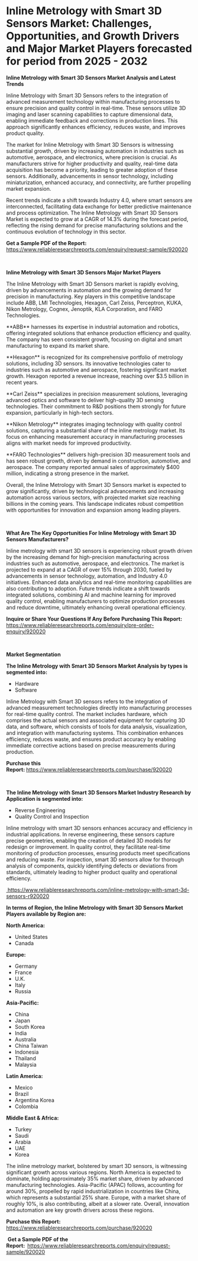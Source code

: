 <p><h1>Inline Metrology with Smart 3D Sensors Market: Challenges, Opportunities, and Growth Drivers and Major Market Players forecasted for period from 2025 - 2032</h1></p><p><strong>Inline Metrology with Smart 3D Sensors Market Analysis and Latest Trends</strong></p>
<p><p>Inline Metrology with Smart 3D Sensors refers to the integration of advanced measurement technology within manufacturing processes to ensure precision and quality control in real-time. These sensors utilize 3D imaging and laser scanning capabilities to capture dimensional data, enabling immediate feedback and corrections in production lines. This approach significantly enhances efficiency, reduces waste, and improves product quality.</p><p>The market for Inline Metrology with Smart 3D Sensors is witnessing substantial growth, driven by increasing automation in industries such as automotive, aerospace, and electronics, where precision is crucial. As manufacturers strive for higher productivity and quality, real-time data acquisition has become a priority, leading to greater adoption of these sensors. Additionally, advancements in sensor technology, including miniaturization, enhanced accuracy, and connectivity, are further propelling market expansion.</p><p>Recent trends indicate a shift towards Industry 4.0, where smart sensors are interconnected, facilitating data exchange for better predictive maintenance and process optimization. The Inline Metrology with Smart 3D Sensors Market is expected to grow at a CAGR of 14.3% during the forecast period, reflecting the rising demand for precise manufacturing solutions and the continuous evolution of technology in this sector.</p></p>
<p><strong>Get a Sample PDF of the Report:&nbsp;</strong> <a href="https://www.reliableresearchreports.com/enquiry/request-sample/920020?utm_campaign=3499&utm_medium=2&utm_source=Github&utm_content=ia&utm_term=18042025&utm_id=inline-metrology-with-smart-3d-sensors">https://www.reliableresearchreports.com/enquiry/request-sample/920020</a></p>
<p>&nbsp;</p>
<p><strong>Inline Metrology with Smart 3D Sensors Major Market Players</strong></p>
<p><p>The Inline Metrology with Smart 3D Sensors market is rapidly evolving, driven by advancements in automation and the growing demand for precision in manufacturing. Key players in this competitive landscape include ABB, LMI Technologies, Hexagon, Carl Zeiss, Perceptron, KUKA, Nikon Metrology, Cognex, Jenoptik, KLA Corporation, and FARO Technologies.</p><p>**ABB** harnesses its expertise in industrial automation and robotics, offering integrated solutions that enhance production efficiency and quality. The company has seen consistent growth, focusing on digital and smart manufacturing to expand its market share.</p><p>**Hexagon** is recognized for its comprehensive portfolio of metrology solutions, including 3D sensors. Its innovative technologies cater to industries such as automotive and aerospace, fostering significant market growth. Hexagon reported a revenue increase, reaching over $3.5 billion in recent years.</p><p>**Carl Zeiss** specializes in precision measurement solutions, leveraging advanced optics and software to deliver high-quality 3D sensing technologies. Their commitment to R&D positions them strongly for future expansion, particularly in high-tech sectors.</p><p>**Nikon Metrology** integrates imaging technology with quality control solutions, capturing a substantial share of the inline metrology market. Its focus on enhancing measurement accuracy in manufacturing processes aligns with market needs for improved productivity.</p><p>**FARO Technologies** delivers high-precision 3D measurement tools and has seen robust growth, driven by demand in construction, automotive, and aerospace. The company reported annual sales of approximately $400 million, indicating a strong presence in the market.</p><p>Overall, the Inline Metrology with Smart 3D Sensors market is expected to grow significantly, driven by technological advancements and increasing automation across various sectors, with projected market size reaching billions in the coming years. This landscape indicates robust competition with opportunities for innovation and expansion among leading players.</p></p>
<p>&nbsp;</p>
<p><strong>What Are The Key Opportunities For Inline Metrology with Smart 3D Sensors Manufacturers?</strong></p>
<p><p>Inline metrology with smart 3D sensors is experiencing robust growth driven by the increasing demand for high-precision manufacturing across industries such as automotive, aerospace, and electronics. The market is projected to expand at a CAGR of over 15% through 2030, fueled by advancements in sensor technology, automation, and Industry 4.0 initiatives. Enhanced data analytics and real-time monitoring capabilities are also contributing to adoption. Future trends indicate a shift towards integrated solutions, combining AI and machine learning for improved quality control, enabling manufacturers to optimize production processes and reduce downtime, ultimately enhancing overall operational efficiency.</p></p>
<p><strong>Inquire or Share Your Questions If Any Before Purchasing This Report:</strong> <a href="https://www.reliableresearchreports.com/enquiry/pre-order-enquiry/920020?utm_campaign=3499&utm_medium=2&utm_source=Github&utm_content=ia&utm_term=18042025&utm_id=inline-metrology-with-smart-3d-sensors">https://www.reliableresearchreports.com/enquiry/pre-order-enquiry/920020</a></p>
<p>&nbsp;</p>
<p><strong>Market Segmentation</strong></p>
<p><strong>The Inline Metrology with Smart 3D Sensors Market Analysis by types is segmented into:</strong></p>
<p><ul><li>Hardware</li><li>Software</li></ul></p>
<p><p>Inline Metrology with Smart 3D sensors refers to the integration of advanced measurement technologies directly into manufacturing processes for real-time quality control. The market includes hardware, which comprises the actual sensors and associated equipment for capturing 3D data, and software, which consists of tools for data analysis, visualization, and integration with manufacturing systems. This combination enhances efficiency, reduces waste, and ensures product accuracy by enabling immediate corrective actions based on precise measurements during production.</p></p>
<p><strong>Purchase this Report:&nbsp;</strong><a href="https://www.reliableresearchreports.com/purchase/920020?utm_campaign=3499&utm_medium=2&utm_source=Github&utm_content=ia&utm_term=18042025&utm_id=inline-metrology-with-smart-3d-sensors">https://www.reliableresearchreports.com/purchase/920020</a></p>
<p>&nbsp;</p>
<p><strong>The Inline Metrology with Smart 3D Sensors Market Industry Research by Application is segmented into:</strong></p>
<p><ul><li>Reverse Engineering</li><li>Quality Control and Inspection</li></ul></p>
<p><p>Inline metrology with smart 3D sensors enhances accuracy and efficiency in industrial applications. In reverse engineering, these sensors capture precise geometries, enabling the creation of detailed 3D models for redesign or improvement. In quality control, they facilitate real-time monitoring of production processes, ensuring products meet specifications and reducing waste. For inspection, smart 3D sensors allow for thorough analysis of components, quickly identifying defects or deviations from standards, ultimately leading to higher product quality and operational efficiency.</p></p>
<p><a href="https://www.reliableresearchreports.com/inline-metrology-with-smart-3d-sensors-r920020?utm_campaign=3499&utm_medium=2&utm_source=Github&utm_content=ia&utm_term=18042025&utm_id=inline-metrology-with-smart-3d-sensors">&nbsp;https://www.reliableresearchreports.com/inline-metrology-with-smart-3d-sensors-r920020</a></p>
<p><strong>In terms of Region, the Inline Metrology with Smart 3D Sensors Market Players available by Region are:</strong></p>
<p>
    <p> <strong> North America: </strong>
        <ul>
            <li>United States</li>
            <li>Canada</li>
        </ul>
        </p> 
    <p> <strong> Europe: </strong>
        <ul>
            <li>Germany</li>
            <li>France</li>
            <li>U.K.</li>
            <li>Italy</li>
            <li>Russia</li>
        </ul>
        </p> 
    <p> <strong> Asia-Pacific: </strong>
        <ul>
            <li>China</li>
            <li>Japan</li>
            <li>South Korea</li>
            <li>India</li>
            <li>Australia</li>
            <li>China Taiwan</li>
            <li>Indonesia</li>
            <li>Thailand</li>
            <li>Malaysia</li>
        </ul>
        </p> 
    <p> <strong> Latin America: </strong>
        <ul>
            <li>Mexico</li>
            <li>Brazil</li>
            <li>Argentina Korea</li>
            <li>Colombia</li>
        </ul>
        </p> 
    <p> <strong> Middle East & Africa: </strong>
        <ul>
            <li>Turkey</li>
            <li>Saudi</li>
            <li>Arabia</li>
            <li>UAE</li>
            <li>Korea</li>
        </ul>
    </p>
    </p>
<p><p>The inline metrology market, bolstered by smart 3D sensors, is witnessing significant growth across various regions. North America is expected to dominate, holding approximately 35% market share, driven by advanced manufacturing technologies. Asia-Pacific (APAC) follows, accounting for around 30%, propelled by rapid industrialization in countries like China, which represents a substantial 25% share. Europe, with a market share of roughly 10%, is also contributing, albeit at a slower rate. Overall, innovation and automation are key growth drivers across these regions.</p></p>
<p><strong>Purchase this Report: </strong><a href="https://www.reliableresearchreports.com/purchase/920020?utm_campaign=3499&utm_medium=2&utm_source=Github&utm_content=ia&utm_term=18042025&utm_id=inline-metrology-with-smart-3d-sensors">https://www.reliableresearchreports.com/purchase/920020</a></p>
<p>&nbsp;<strong>Get a Sample PDF of the Report:&nbsp;&nbsp;</strong><a href="https://www.reliableresearchreports.com/enquiry/request-sample/920020?utm_campaign=3499&utm_medium=2&utm_source=Github&utm_content=ia&utm_term=18042025&utm_id=inline-metrology-with-smart-3d-sensors">https://www.reliableresearchreports.com/enquiry/request-sample/920020</a></p>
<p><strong></strong></p>
<p><p></p><p></p><p></p></p>